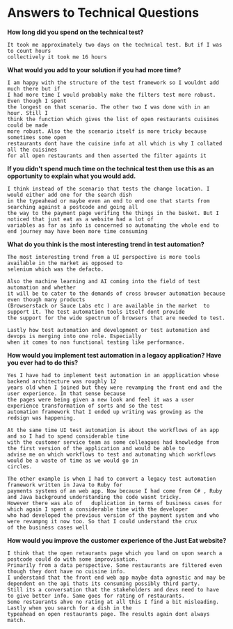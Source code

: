 # Answers to Technical Questions

**How long did you spend on the technical test?**

    It took me approximately two days on the technical test. But if I was to count hours 
    collectively it took me 16 hours 
    
**What would you add to your solution if you had more time?**
    
    I am happy with the structure of the test framework so I wouldnt add much there but if 
    I had more time I would probably make the filters test more robust. Even though I spent
    the longest on that scenario. The other two I was done with in an hour. Still I 
    think the function which gives the list of open restaurants cuisines could be made
    more robust. Also the the scenario itself is more tricky because sometimes some open
    restaurants dont have the cuisine info at all which is why I collated all the cuisines
    for all open restaurants and then asserted the filter againts it

    
**If you didn't spend much time on the technical test then use this as an opportunity to explain what you would add.**
  
    I think instead of the scenario that tests the change location. I would either add one for the search dish 
    in the typeahead or maybe even an end to end one that starts from searching against a postcode and going all
    the way to the payment page verifing the things in the basket. But I noticed that just eat as a website had a lot of
    variables as far as info is concerned so automating the whole end to end journey may have been more time consuming 
  
**What do you think is the most interesting trend in test automation?**

    The most interesting trend from a UI perspective is more tools available in the market as opposed to 
    selenium which was the defacto.
    
    Also the machine learning and AI coming into the field of test automation and whether
    it will be to cater to the demands of cross browser automation because even though many products 
    (Browserstack or Sauce Labs etc ) are available in the market  to support it. The test automation tools itself dont provide 
    the support for the wide spectrum of browsers that are needed to test.
    
    Lastly how test automation and development or test automation and devops is merging into one role. Especially
    when it comes to non functional testing like performance.
    
  
**How would you implement test automation in a legacy application? Have you ever had to do this?**
  
    Yes I have had to implement test automation in an appplication whose backend architecture was roughly 12
    years old when I joined but they were revamping the front end and the user experience. In that sense because 
    the pages were being given a new look and feel it was a user experience transformation of sorts and so the test
    automation framework that I ended up writing was growing as the redsign was happening. 
    
    At the same time UI test automation is about the workflows of an app and so I had to spend considerable time 
    with the customer service team as some colleagues had knowledge from the first version of the application and would be able to 
    advise me on which workflows to test and automating which workflows would be a waste of time as we would go in 
    circles.
    
    The other example is when I had to convert a legacy test automation framework written in Java to Ruby for 
    payments systems of an web app. Now because I had come from C# , Ruby and Java background understanding the code wasnt tricky. 
    However there was alo of   duplication in terms of business cases for which again I spent a considerable time with the developer
    who had developed the previous version of the payment system and who were revampng it now too. So that I could understand the crux 
    of the business cases well
    
    
**How would you improve the customer experience of the Just Eat website?**

    I think that the open retaurants page which you land on upon search a postcode could do with some improvisation. 
    Primarily from a data perspective. Some restaurants are filtered even though they dont have no cuisine info.
    I understand that the front end web app maybe data agnostic and may be dependent on the api thats its consuming possibly third party. 
    Still its a conversation that the stakeholders and devs need to have to give better info. Same goes for rating of restaurants. 
    Some restaurants ahve no rating at all this I find a bit misleading. Lastly when you search for a dish in the 
    typeahead on open restaurants page. The results again dont always match.
